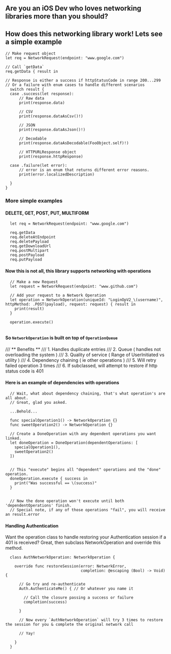 ## Are you an iOS Dev who loves networking libraries more than you should?


## How does this networking library work! Lets see a simple example


  ```
  // Make request object
  let req = NetworkRequest(endpoint: "www.google.com")
  
  // Call `getData`
  req.getData { result in
  
  // Response is either a success if httpStatusCode in range 200...299
  // Or a failure with enum cases to handle different scenarios
    switch result {
    case .success(let response):
        // Raw data
        print(response.data)

        // CSV
        print(response.dataAsCsv()!)

        // JSON
        print(response.dataAsJson()!)

        // Decodable
        print(response.dataAsDecodable(FooObject.self)!)

        // HTTPURLResponse object
        print(response.httpResponse)

    case .failure(let error):
        // error is an enum that returns different error reasons.
        print(error.localizedDescription)

    }
  }
  ````


### More simple examples

#### DELETE, GET, POST, PUT, MULTIFORM

```
  let req = NetworkRequest(endpoint: "www.google.com")
  
  req.getData
  req.deleteAtEndpoint
  req.deletePayload
  req.getDownloadUrl
  req.postMultipart
  req.postPayload
  req.putPayload
```


  #### Now this is not all, this library supports networking with operations


```
  // Make a new Request
  let request = NetworkRequest(endpoint: "www.github.com")

  // Add your request to a Network Operation
  let operation = NetworkOperation(uniqueId: "LoginOpV2_\(username)", httpMethod: .POST(payload), request: request) { result in
    print(result)
  }
  
  operation.execute()
  
  ```

#### So `NetworkOperation` is built on top of `OperationQueue`


  ///  ** Benefits **
  ///  1. Handles duplicate entries
  ///  2. Queue ( handles not overloading the system )
  ///  3. Quality of service ( Range of UserInitiated vs utility )
  ///  4. Dependency chaining ( ie other operations )
  ///  5. Will retry failed operation 3 times
  ///  6. If subclassed, will attempt to restore if http status code is 401
  
  
  
  #### Here is an example of dependencies with operations 
  
  ```
    // Wait, what about dependency chaining, that's what operation's are all about.
    // Great, glad you asked.
    
    ...Behold...
    
    func specialOperation1() -> NetworkOperation {}
    func sweetOperation2() -> NetworkOperation {}
    
    // Create a DoneOperation with any dependent operations you want linked.
    let doneOperation = DoneOperation(dependentOperations: [
      specialOperation1(),
      sweetOperation2()
    ])
    

    // This "execute" begins all "dependent" operations and the "done" operation. 
    doneOperation.execute { success in
      print("Was successful == \(success)"
    }
    
    
    // Now the done operation won't execute until both 'dependentOperations' finish.
    // Special note, if any of those operations "fail", you will receive an result.error  

  ```
  

#### Handling Authentication

Want the operation class to handle restoring your Authentication session if a 401 is received?
Great, then subclass NetworkOperation and override this method.

```
  class AuthNetworkOperation: NetworkOperation {
  
    override func restoreSession(error: NetworkError, 
                                 completion: @escaping (Bool) -> Void) {

      // Go try and re-authenticate
      Auth.AuthenticateMe() { // Or whatever you name it
      
        // Call the closure passing a success or failure
        completion(success)
        
      }

      // Now every `AuthNetworkOperation` will try 3 times to restore the session for you & complete the original network call
      
      // Yay!

    }
  }
  
```




